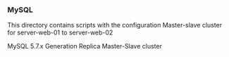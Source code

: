 ### MySQL

This directory contains scripts with the configuration
Master-slave cluster for server-web-01 to server-web-02

MySQL 5.7.x
Generation Replica Master-Slave cluster